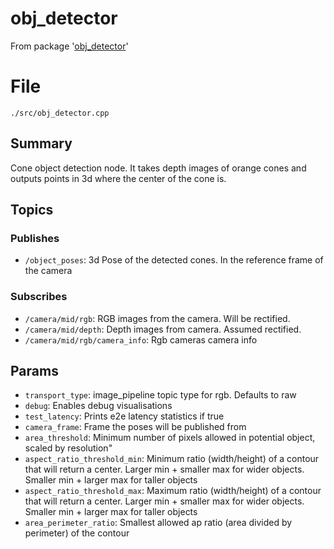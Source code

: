 # obj_detector
From package '[obj_detector](https://github.com/ISC-Project-Phoenix/obj_detector)'
# File
`./src/obj_detector.cpp`

## Summary 
 Cone object detection node. It takes depth images of orange cones and outputs points in 3d
where the center of the cone is.

## Topics

### Publishes
- `/object_poses`: 3d Pose of the detected cones. In the reference frame of the camera

### Subscribes
- `/camera/mid/rgb`: RGB images from the camera. Will be rectified.
- `/camera/mid/depth`: Depth images from camera. Assumed rectified.
- `/camera/mid/rgb/camera_info`: Rgb cameras camera info

## Params
- `transport_type`: image_pipeline topic type for rgb. Defaults to raw
- `debug`: Enables debug visualisations
- `test_latency`: Prints e2e latency statistics if true
- `camera_frame`: Frame the poses will be published from
- `area_threshold`: Minimum number of pixels allowed in potential object, scaled by resolution"
- `aspect_ratio_threshold_min`: Minimum ratio (width/height) of a contour that will return a center. Larger min + smaller max for wider objects. Smaller min + larger max for taller objects   
- `aspect_ratio_threshold_max`: Maximum ratio (width/height) of a contour that will return a center. Larger min + smaller max for wider objects. Smaller min + larger max for taller objects
- `area_perimeter_ratio`: Smallest allowed ap ratio (area divided by perimeter) of the contour